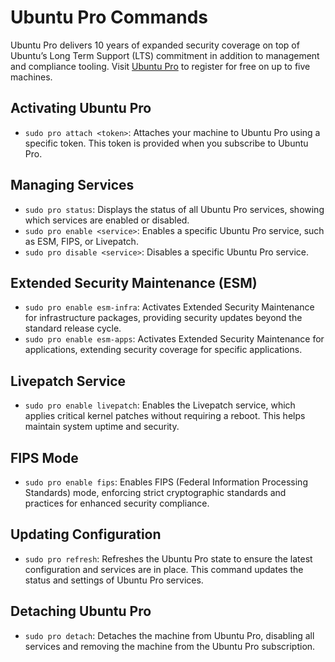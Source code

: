 # Ubuntu Pro Commands

Ubuntu Pro delivers 10 years of expanded security coverage on top of Ubuntu’s Long Term Support (LTS) commitment in addition to management and compliance tooling. Visit [Ubuntu Pro](https://ubuntu.com/pro) to register for free on up to five machines.

## Activating Ubuntu Pro

- `sudo pro attach <token>`: Attaches your machine to Ubuntu Pro using a specific token. This token is provided when you subscribe to Ubuntu Pro.

## Managing Services

- `sudo pro status`: Displays the status of all Ubuntu Pro services, showing which services are enabled or disabled.
- `sudo pro enable <service>`: Enables a specific Ubuntu Pro service, such as ESM, FIPS, or Livepatch.
- `sudo pro disable <service>`: Disables a specific Ubuntu Pro service.

## Extended Security Maintenance (ESM)

- `sudo pro enable esm-infra`: Activates Extended Security Maintenance for infrastructure packages, providing security updates beyond the standard release cycle.
- `sudo pro enable esm-apps`: Activates Extended Security Maintenance for applications, extending security coverage for specific applications.

## Livepatch Service

- `sudo pro enable livepatch`: Enables the Livepatch service, which applies critical kernel patches without requiring a reboot. This helps maintain system uptime and security.

## FIPS Mode

- `sudo pro enable fips`: Enables FIPS (Federal Information Processing Standards) mode, enforcing strict cryptographic standards and practices for enhanced security compliance.

## Updating Configuration

- `sudo pro refresh`: Refreshes the Ubuntu Pro state to ensure the latest configuration and services are in place. This command updates the status and settings of Ubuntu Pro services.

## Detaching Ubuntu Pro

- `sudo pro detach`: Detaches the machine from Ubuntu Pro, disabling all services and removing the machine from the Ubuntu Pro subscription.

